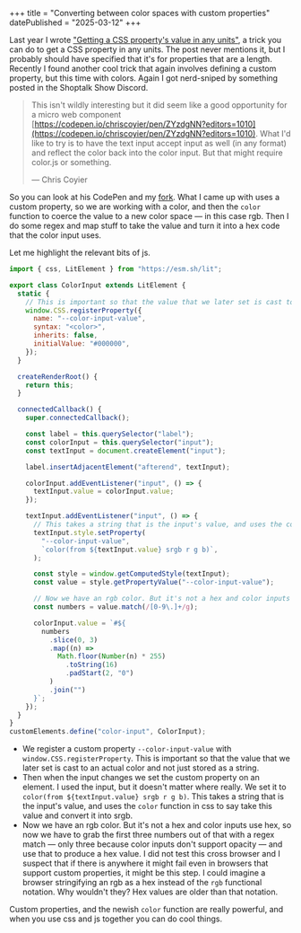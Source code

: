 +++
title = "Converting between color spaces with custom properties"
datePublished = "2025-03-12"
+++

Last year I wrote
["Getting a CSS property's value in any units"](/posts/getting-a-css-property-value-in-any-units/),
a trick you can do to get a CSS property in any units. The post never mentions
it, but I probably should have specified that it's for properties that are a
length. Recently I found another cool trick that again involves defining a
custom property, but this time with colors. Again I got nerd-sniped by something
posted in the Shoptalk Show Discord.

> This isn't wildly interesting but it did seem like a good opportunity for a
> micro web component
> [https://codepen.io/chriscoyier/pen/ZYzdgNN?editors=1010](https://codepen.io/chriscoyier/pen/ZYzdgNN?editors=1010).
> What I'd like to try is to have the text input accept input as well (in any
> format) and reflect the color back into the color input. But that might
> require color.js or something.
>
> — Chris Coyier

So you can look at his CodePen and my
[fork](https://codepen.io/erickmerchant/pen/JoPgGQY). What I came up with uses a
custom property, so we are working with a color, and then the `color` function
to coerce the value to a new color space — in this case rgb. Then I do some
regex and map stuff to take the value and turn it into a hex code that the color
input uses.

Let me highlight the relevant bits of js.

```javascript
import { css, LitElement } from "https://esm.sh/lit";

export class ColorInput extends LitElement {
  static {
    // This is important so that the value that we later set is cast to an actual color and not just stored as a string.
    window.CSS.registerProperty({
      name: "--color-input-value",
      syntax: "<color>",
      inherits: false,
      initialValue: "#000000",
    });
  }

  createRenderRoot() {
    return this;
  }

  connectedCallback() {
    super.connectedCallback();

    const label = this.querySelector("label");
    const colorInput = this.querySelector("input");
    const textInput = document.createElement("input");

    label.insertAdjacentElement("afterend", textInput);

    colorInput.addEventListener("input", () => {
      textInput.value = colorInput.value;
    });

    textInput.addEventListener("input", () => {
      // This takes a string that is the input's value, and uses the color function in css to say take this value and convert it into srgb.
      textInput.style.setProperty(
        "--color-input-value",
        `color(from ${textInput.value} srgb r g b)`,
      );

      const style = window.getComputedStyle(textInput);
      const value = style.getPropertyValue("--color-input-value");

      // Now we have an rgb color. But it's not a hex and color inputs use hex, so now we have to grab the first three numbers out of that with a regex match — only three because color inputs don't support opacity — and use that to produce a hex value.
      const numbers = value.match(/[0-9\.]+/g);

      colorInput.value = `#${
        numbers
          .slice(0, 3)
          .map((n) =>
            Math.floor(Number(n) * 255)
              .toString(16)
              .padStart(2, "0")
          )
          .join("")
      }`;
    });
  }
}
customElements.define("color-input", ColorInput);
```

- We register a custom property `--color-input-value` with
  `window.CSS.registerProperty`. This is important so that the value that we
  later set is cast to an actual color and not just stored as a string.
- Then when the input changes we set the custom property on an element. I used
  the input, but it doesn't matter where really. We set it to
  `color(from ${textInput.value} srgb r g b)`. This takes a string that is the
  input's value, and uses the `color` function in css to say take this value and
  convert it into srgb.
- Now we have an rgb color. But it's not a hex and color inputs use hex, so now
  we have to grab the first three numbers out of that with a regex match — only
  three because color inputs don't support opacity — and use that to produce a
  hex value. I did not test this cross browser and I suspect that if there is
  anywhere it might fail even in browsers that support custom properties, it
  might be this step. I could imagine a browser stringifying an rgb as a hex
  instead of the `rgb` functional notation. Why wouldn't they? Hex values are
  older than that notation.

Custom properties, and the newish `color` function are really powerful, and when
you use css and js together you can do cool things.
